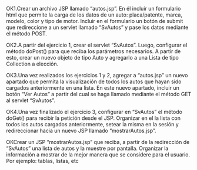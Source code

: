 OK1.Crear un archivo JSP llamado “autos.jsp”. En él incluir un formulario html que permite la carga de los datos 
    de un auto: placa/patente, marca, modelo, color y tipo de motor. 
    Incluir en el formulario un botón de submit que redireccione a un servlet llamado “SvAutos” 
    y pase los datos mediante el método POST.

OK2.A partir del ejercicio 1, crear el servlet “SvAutos”. 
    Luego, configurar el método doPost() para que reciba los parámetros necesarios. 
    A partir de esto, crear un nuevo objeto de tipo Auto 
    y agregarlo a una Lista de tipo Collection a elección.

OK3.Una vez realizados los ejercicios 1 y 2, agregar a “autos.jsp” un nuevo apartado que permita 
  la visualización de todos los autos que hayan sido cargados anteriormente en una lista. 
  En este nuevo apartado, incluir un botón “Ver Autos” a partir del cual se haga llamado 
  mediante el método GET al servlet “SvAutos”.

OK4.Una vez finalizado el ejercicio 3, configurar en “SvAutos” el método doGet() para recibir la petición desde el JSP. 
  Organizar en el la lista con todos los autos cargados anteriormente, setear la misma en la sesión 
  y redireccionar hacia un nuevo JSP llamado “mostrarAutos.jsp”.

OKCrear un JSP “mostrarAutos.jsp” que reciba, a partir de la redirección de “SvAutos” 
una lista de autos y la muestre por pantalla. Organizar la información a mostrar 
de la mejor manera que se considere para el usuario. Por ejemplo: tablas, listas, etc

